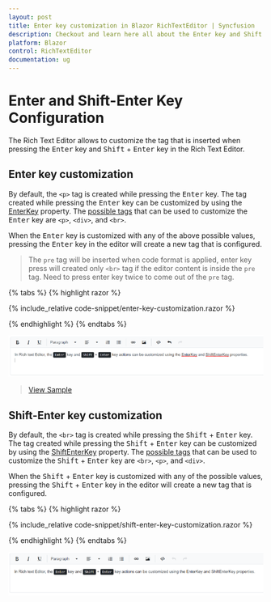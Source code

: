 ```yaml
---
layout: post
title: Enter key customization in Blazor RichTextEditor | Syncfusion
description: Checkout and learn here all about the Enter key and Shift + Enter key customization feature in Syncfusion Blazor RichTextEditor component and more.
platform: Blazor
control: RichTextEditor
documentation: ug
---
```


# Enter and Shift-Enter Key Configuration

The Rich Text Editor allows to customize the tag that is inserted when pressing the <kbd>Enter</kbd> key and <kbd>Shift</kbd> + <kbd>Enter</kbd> key in the Rich Text Editor.

## Enter key customization 

By default, the `<p>` tag is created while pressing the <kbd>Enter</kbd> key. The tag created while pressing the <kbd>Enter</kbd> key can be customized by using the [EnterKey](https://help.syncfusion.com/cr/blazor/Syncfusion.Blazor.RichTextEditor.SfRichTextEditor.html#Syncfusion_Blazor_RichTextEditor_SfRichTextEditor_EnterKey) property. The [possible tags](https://help.syncfusion.com/cr/blazor/Syncfusion.Blazor.RichTextEditor.EnterKeyTag.html) that can be used to customize the <kbd>Enter</kbd> key are `<p>`, `<div>`, and `<br>`.

When the <kbd>Enter</kbd> key is customized with any of the above possible values, pressing the <kbd>Enter</kbd> key in the editor will create a new tag that is configured.


> The `pre` tag will be inserted when code format is applied, enter key press will created only `<br>` tag if the editor content is inside the `pre` tag. Need to press enter key twice to come out of the `pre` tag.

{% tabs %}
{% highlight razor %}

{% include_relative code-snippet/enter-key-customization.razor %}

{% endhighlight %}
{% endtabs %}

![Enter key confuguration in Blazor RichTextEditor](./images/blazor-richtexteditor-enter-key.png)

> [View Sample](https://blazor.syncfusion.com/demos/rich-text-editor/enterkeyconfiguration)

## Shift-Enter key customization

By default, the `<br>` tag is created while pressing the <kbd>Shift</kbd> + <kbd>Enter</kbd> key. The tag created while pressing the <kbd>Shift</kbd> + <kbd>Enter</kbd> key can be customized by using the [ShiftEnterKey](https://help.syncfusion.com/cr/blazor/Syncfusion.Blazor.RichTextEditor.SfRichTextEditor.html#Syncfusion_Blazor_RichTextEditor_SfRichTextEditor_ShiftEnterKey) property. The [possible tags](https://help.syncfusion.com/cr/blazor/Syncfusion.Blazor.RichTextEditor.ShiftEnterKeyTag.html) that can be used to customize the <kbd>Shift</kbd> + <kbd>Enter</kbd> key are `<br>`, `<p>`, and `<div>`.

When the <kbd>Shift</kbd> + <kbd>Enter</kbd> key is customized with any of the possible values, pressing the <kbd>Shift</kbd> + <kbd>Enter</kbd> key in the editor will create a new tag that is configured.

{% tabs %}
{% highlight razor %}

{% include_relative code-snippet/shift-enter-key-customization.razor %}

{% endhighlight %}
{% endtabs %}

![Shift + Enter key confuguration in Blazor RichTextEditor](./images/blazor-richtexteditor-shift-enter-key.png)

